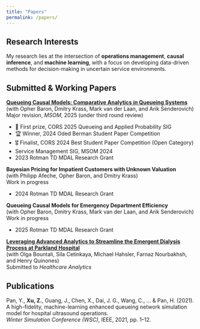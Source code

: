 ```yaml
---
title: "Papers"
permalink: /papers/
---
```


## Research Interests

My research lies at the intersection of **operations management**, **causal inference**, and **machine learning**, with a focus on developing data-driven methods for decision-making in uncertain service environments.

## Submitted & Working Papers

**[Queueing Causal Models: Comparative Analytics in Queueing Systems](https://papers.ssrn.com/sol3/papers.cfm?abstract_id=5104446)**  
(with Opher Baron, Dmitry Krass, Mark van der Laan, and Arik Senderovich)  
Major revision, *MSOM*, 2025 (under third round review)  
- 🥇 First prize, CORS 2025 Queueing and Applied Probability SIG  
- 🏆 Winner, 2024 Oded Berman Student Paper Competition  
- 🎖️ Finalist, CORS 2024 Best Student Paper Competition (Open Category)  
- Service Management SIG, MSOM 2024  
- 2023 Rotman TD MDAL Research Grant  

**Bayesian Pricing for Impatient Customers with Unknown Valuation**  
(with Philipp Afeche, Opher Baron, and Dmitry Krass)  
Work in progress  
- 2024 Rotman TD MDAL Research Grant  

**Queueing Causal Models for Emergency Department Efficiency**  
(with Opher Baron, Dmitry Krass, Mark van der Laan, and Arik Senderovich)  
Work in progress  
- 2025 Rotman TD MDAL Research Grant  

**[Leveraging Advanced Analytics to Streamline the Emergent Dialysis Process at Parkland Hospital](https://papers.ssrn.com/sol3/papers.cfm?abstract_id=5066305)**  
(with Olga Bountali, Sila Cetinkaya, Michael Hahsler, Farnaz Nourbakhsh, and Henry Quinones)  
Submitted to *Healthcare Analytics*

## Publications

Pan, Y., **Xu, Z.**, Guang, J., Chen, X., Dai, J. G., Wang, C., ... & Pan, H. (2021).  
A high-fidelity, machine-learning enhanced queueing network simulation model for hospital ultrasound operations.  
*Winter Simulation Conference (WSC)*, IEEE, 2021, pp. 1–12.


